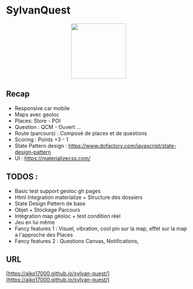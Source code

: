 # SylvanQuest

<p align="center">
<img src="https://aiko17000.github.io/sylvan-quest/logo.png" width="150">
</p>  

## Recap
- Responsive car mobile
- Maps avec geoloc
- Places: Store - POI 
- Question : QCM - Ouvert ...
- Route (parcours) : Composé de places et de questions
- Scoring : Points +3 - 1
- State Pattern design : https://www.dofactory.com/javascript/state-design-pattern
- UI : https://materializecss.com/

## TODOS :
- Basic test support geoloc gh pages
- Html Integration materialize + Structure des dossiers
- State Design Pattern de base 
- Objet + Stockage Parcours
- Intégration map géoloc + test condition réel
- Jeu en lui même
- Fancy features 1 : Visuel, vibration, cool pin sur la map, effet sur la map a l'approche des Places
- Fancy features 2 : Questions Canvas, Notifications,  


## URL
[https://aiko17000.github.io/sylvan-quest/](https://aiko17000.github.io/sylvan-quest/)
